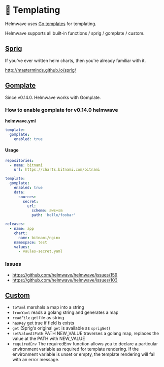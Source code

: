 # 📄 Templating

Helmwave uses [Go templates](https://godoc.org/text/template) for templating.

Helmwave supports all built-in functions / sprig / gomplate / custom.


## [Sprig](https://godoc.org/github.com/Masterminds/sprig)

If you've ever written helm charts, then you're already familiar with it.

http://masterminds.github.io/sprig/

## [Gomplate](https://docs.gomplate.ca/)

Since v0.14.0. Helmwave works with Gomplate.

### How to enable gomplate for v0.14.0 helmwave

**helmwave.yml**

```yaml
template:
  gomplate:
    enabled: true
```

#### Usage

```yaml
repositories:
  - name: bitnami
    url: https://charts.bitnami.com/bitnami

template:
  gomplate:
    enabled: true
    data:
      sources:
        secret:
          url:
            scheme: aws+sm
            path: 'hello/foobar'

releases:
  - name: app
    chart:
      name: bitnami/nginx
    namespace: test
    values:
      - vaules-secret.yaml
```


### Issues

- https://github.com/helmwave/helmwave/issues/159
- https://github.com/helmwave/helmwave/issues/103




## [Custom](https://github.com/helmwave/helmwave/blob/release-0.16.2/pkg/template/func.go)

- `toYaml` marshals a map into a string
- `fromYaml` reads a golang string and generates a map
- `readFile` get file as string
- `hasKey` get true if field is exists
- `get` (Sprig's original `get` is available as `sprigGet`)
- `setValueAtPath` PATH NEW_VALUE traverses a golang map, replaces the value at the PATH with NEW_VALUE
- `requiredEnv` The requiredEnv function allows you to declare a particular environment variable as required for
  template rendering. If the environment variable is unset or empty, the template rendering will fail with an error
  message.
